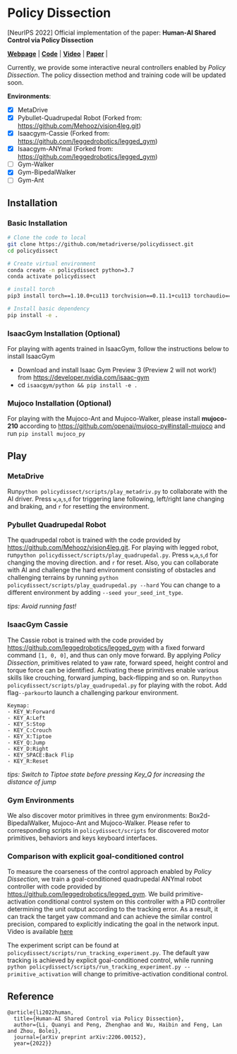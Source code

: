 # Policy Dissection

[NeurIPS 2022] Official implementation of the paper: **Human-AI Shared Control via Policy Dissection**

[**Webpage**](https://metadriverse.github.io/policydissect/) |
[**Code**](https://github.com/metadriverse/policydissect) |
[**Video**](https://youtu.be/7UmScmKMFE4) |
[**Paper**](https://arxiv.org/pdf/2206.00152.pdf) |

[comment]: <> ([**Poster**]&#40;https://github.com/decisionforce/HACO/blob/main/docs/iclr_poster.pdf&#41; )

Currently, we provide some interactive neural controllers enabled by *Policy Dissection*.
The policy dissection method and training code will be updated soon.

**Environments**:

- [x] MetaDrive
- [x] Pybullet-Quadrupedal Robot (Forked from: https://github.com/Mehooz/vision4leg.git)
- [x] Isaacgym-Cassie (Forked from: https://github.com/leggedrobotics/legged_gym)
- [x] Isaacgym-ANYmal (Forked from: https://github.com/leggedrobotics/legged_gym)
- [ ] Gym-Walker
- [x] Gym-BipedalWalker
- [ ] Gym-Ant

## Installation
### Basic Installation
```bash
# Clone the code to local
git clone https://github.com/metadriverse/policydissect.git
cd policydissect

# Create virtual environment
conda create -n policydissect python=3.7
conda activate policydissect

# install torch
pip3 install torch==1.10.0+cu113 torchvision==0.11.1+cu113 torchaudio==0.10.0+cu113 -f https://download.pytorch.org/whl/cu113/torch_stable.html

# Install basic dependency
pip install -e .
```

### IsaacGym Installation (Optional) 
For playing with agents trained in IsaacGym, follow the instructions below to install IsaacGym 
- Download and install Isaac Gym Preview 3 (Preview 2 will not work!) from https://developer.nvidia.com/isaac-gym
- cd ```isaacgym/python && pip install -e .``` 

### Mujoco Installation (Optional)
For playing with the Mujoco-Ant and Mujoco-Walker, please install **mujoco-210** according to https://github.com/openai/mujoco-py#install-mujoco and run ```pip install mujoco_py```  

## Play

### MetaDrive

Run```python policydissect/scripts/play_metadriv.py``` to collaborate with the AI driver.
Press ```w```,```a```,```s```,```d``` for triggering lane following, left/right lane changing and braking, and
```r``` for resetting the environment.

### Pybullet Quadrupedal Robot

The quadrupedal robot is trained with the code provided by https://github.com/Mehooz/vision4leg.git.
For playing with legged robot, run```python policydissect/scripts/play_quadrupedal.py```.
Press ```w```,```a```,```s```,```d``` for changing the moving direction. and ```r``` for reset.
Also, you can collaborate with AI and challenge the hard environment consisting of obstacles and challenging terrains by
running ```python policydissect/scripts/play_quadrupedal.py --hard```
You can change to a different environment by adding ```--seed your_seed_int_type```.

*tips: Avoid running fast!*

### IsaacGym Cassie
The Cassie robot is trained with the code provided by https://github.com/leggedrobotics/legged_gym with a fixed forward 
command ```[1, 0, 0]```, and thus can only move forward. By applying *Policy Dissection*, primitives related to yaw
rate, forward speed, height control and torque force can be identified. Activating these primitives
enable various skills like crouching, forward jumping, back-flipping and so on.
Run```python policydissect/scripts/play_quadrupedal.py``` for playing with the robot. Add flag```--parkour```to launch 
a challenging parkour environment.
```
Keymap:
- KEY_W:Forward
- KEY_A:Left
- KEY_S:Stop
- KEY_C:Crouch
- KEY_X:Tiptoe
- KEY_Q:Jump
- KEY_D:Right
- KEY_SPACE:Back Flip
- KEY_R:Reset
```

*tips: Switch to Tiptoe state before pressing Key_Q for increasing the distance of jump*

### Gym Environments
We also discover motor primitives in three gym environments: Box2d-BipedalWalker, Mujoco-Ant and Mujoco-Walker.
Please refer to corresponding scripts in ```policydissect/scripts``` for discovered motor primitives, behaviors and keys
keyboard interfaces.

### Comparison with explicit goal-conditioned control
To measure the coarseness of the control approach enabled by *Policy Dissection*, we train a goal-conditioned
quadrupedal ANYmal robot controller with code provided by https://github.com/leggedrobotics/legged_gym. We build 
primitive-activation conditional control system on this controller with a PID 
controller determining the unit output according to the tracking error. As a result, it can track the target yaw command
and can achieve the similar control precision, compared to explicitly indicating the goal in the network input.
Video is available [here](https://metadriverse.github.io/policydissect/#Tracking%20Demo)

The experiment script can be found at ```policydissect/scripts/run_tracking_experiment.py```. The default yaw tracking is 
achieved by explicit goal-conditioned control, while running ```python policydissect/scripts/run_tracking_experiment.py --primitive_activation```
will change to primitive-activation conditional control.


## Reference

```
@article{li2022human,
  title={Human-AI Shared Control via Policy Dissection},
  author={Li, Quanyi and Peng, Zhenghao and Wu, Haibin and Feng, Lan and Zhou, Bolei},
  journal={arXiv preprint arXiv:2206.00152},
  year={2022}}
```
